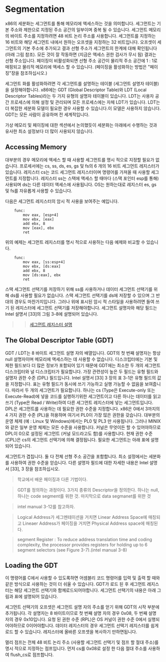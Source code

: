 # Segmentation

x86의 세분화는 세그먼트를 통해 메모리에 액세스하는 것을 의미합니다. 세그먼트는 기본 주소와 제한으로 지정된 주소 공간의 일부이며 중복 될 수 있습니다. 세그먼트 메모리의 바이트 주소를 지정하려면 48 비트 논리 주소를 사용합니다. 세그먼트를 지정하는 16 비트와 해당 세그먼트 내에서 원하는 오프셋을 지정하는 32 비트입니다. 오프셋이 세그먼트의 기본 주소에 추가되고 결과 선형 주소가 세그먼트의 한계에 대해 확인됩니다 (아래 그림 참조). 모든 것이 잘 작동하면 (지금은 액세스 권한 검사가 무시 됨) 결과는 선형 주소입니다. 페이징이 비활성화되면 선형 주소 공간이 물리적 주소 공간에 1 : 1로 매핑되고 물리적 메모리에 액세스 할 수 있습니다. (페이징을 활성화하는 방법은 "페이징"장을 참조하십시오.)

세그먼트 화를 활성화하려면 각 세그먼트를 설명하는 테이블 (세그먼트 설명자 테이블)을 설정해야합니다. x86에는 GDT (Global Descriptor Table)와 LDT (Local Descriptor Tables)라는 두 가지 유형의 설명자 테이블이 있습니다. LDT는 사용자 공간 프로세스에 의해 설정 및 관리되며 모든 프로세스에는 자체 LDT가 있습니다. LDT는 더 복잡한 세분화 모델이 필요한 경우 사용할 수 있습니다.이 모델은 사용하지 않습니다. GDT는 모든 사람이 공유하며 전 세계적입니다.

가상 메모리 및 페이징에 대한 섹션에서 논의했듯이 세분화는 아래에서 수행하는 것과 유사한 최소 설정보다 더 많이 사용되지 않습니다.

## Accessing Memory

대부분의 경우 메모리에 액세스 할 때 사용할 세그먼트를 명시 적으로 지정할 필요가 없습니다. 프로세서에는 cs, ss, ds, es, gs 및 fs의 6 개의 16 비트 세그먼트 레지스터가 있습니다. 레지스터 cs는 코드 세그먼트 레지스터이며 명령어를 가져올 때 사용할 세그먼트를 지정합니다. 레지스터 ss는 스택에 액세스 할 때마다 (스택 포인터 esp를 통해) 사용되며 ds는 다른 데이터 액세스에 사용됩니다. OS는 원하는대로 레지스터 es, gs 및 fs를 자유롭게 사용할 수 있습니다.

다음은 세그먼트 레지스터의 암시 적 사용을 보여주는 예입니다.
```
    func:
        mov eax, [esp+4]
        mov ebx, [eax]
        add ebx, 8
        mov [eax], ebx
        ret
```

위의 예제는 세그먼트 레지스터를 명시 적으로 사용하는 다음 예제와 비교할 수 있습니다.
```
    func:
        mov eax, [ss:esp+4]
        mov ebx, [ds:eax]
        add ebx, 8
        mov [ds:eax], ebx
        ret
```

스택 세그먼트 선택기를 저장하기 위해 ss를 사용하거나 데이터 세그먼트 선택기를 위해 ds를 사용할 필요가 없습니다. 스택 세그먼트 선택기를 ds에 저장할 수 있으며 그 반대의 경우도 마찬가지입니다. 그러나 위에 표시된 암시 적 스타일을 사용하려면 들여 쓰기 된 레지스터에 세그먼트 선택기를 저장해야합니다. 세그먼트 설명자와 해당 필드는 Intel 설명서 [33]의 그림 3-8에 설명되어 있습니다.

>> [세그먼트 레지스터 설명](https://ko.wikipedia.org/wiki/X86_%EB%A9%94%EB%AA%A8%EB%A6%AC_%EB%B6%84%ED%95%A0) 

## The Global Descriptor Table (GDT)

GDT / LDT는 8 바이트 세그먼트 설명 자의 배열입니다. GDT의 첫 번째 설명자는 항상 null 설명자이며 메모리에 액세스하는 데 사용할 수 없습니다. 디스크립터에는 기본 및 제한 필드보다 더 많은 정보가 포함되어 있기 때문에 GDT에는 최소한 두 개의 세그먼트 디스크립터와 널 디스크립터가 필요합니다. 가장 관련성이 높은 두 필드는 유형 필드와 설명자 권한 수준 (DPL) 필드입니다. Intel 설명서 [33] 3 장의 표 3-1은 유형 필드의 값을 지정합니다. 표는 유형 필드가 동시에 쓰기 가능하고 실행 가능할 수 없음을 보여줍니다. 따라서 두 개의 세그먼트가 필요합니다. 하나는 cs (Type은 Execute-only 또는 Execute-Read)에 넣을 코드를 실행하기위한 세그먼트이고 다른 하나는 데이터를 읽고 쓰기 (Type은 Read / Write)하여 다른 세그먼트 레지스터에 넣는 세그먼트입니다. DPL은 세그먼트를 사용하는 데 필요한 권한 수준을 지정합니다. x86은 0에서 3까지의 4 가지 권한 수준 (PL)을 허용하며 여기서 PL0이 가장 많은 권한을 갖습니다. 대부분의 운영 체제 (예 : Linux 및 Windows)에서는 PL0 및 PL3 만 사용됩니다. 그러나 MINIX와 같은 일부 운영 체제는 모든 수준을 사용합니다. 커널은 무엇이든 할 수 있어야하므로 DPL이 0으로 설정된 세그먼트 (커널 모드라고도 함)를 사용합니다. 현재 권한 수준 (CPL)은 cs의 세그먼트 선택기에 의해 결정됩니다. 필요한 세그먼트는 아래 표에 설명되어 있습니다.

세그먼트가 겹칩니다. 둘 다 전체 선형 주소 공간을 포함합니다. 최소 설정에서는 세분화를 사용하여 권한 수준을 얻습니다. 다른 설명자 필드에 대한 자세한 내용은 Intel 설명서 [33], 3 장을 참조하십시오.

> 학교에서 배운 페이징과 다른 기법이다.

> GDT를 정의하는 과정이다. 3가지 종류의 Descriptor을 정의한다. 하나는 null, 하나는 code segment를 위한 것. 마지막으로 data segmanet를 위한 것

> intel manual 3-12를 참고하자.

> Logical Address가 세그멘테이션을 거치면 Linear Address Space에 매칭되고 Lineaer Address가 페이징을 거치면 Physical Address space에 매칭된다.

> segment Register : To reduce address translation time and coding complexity, the processor provides registers for holding up to 6
segment selectors (see Figure 3-7).(intel manual 3-8)

## Loading the GDT

이 명령어를 C에서 사용할 수 있도록하면 어셈블리 코드 명령어를 입력 및 출력 할 때와 같은 방식으로 사용하는 것이 더 쉬울 수 있습니다. GDT가 로드 된 후 세그먼트 레지스터는 해당 세그먼트 선택기와 함께로드되어야합니다. 세그먼트 선택기의 내용은 아래 그림과 표에 설명되어 있습니다.

세그먼트 선택기의 오프셋은 세그먼트 설명 자의 주소를 얻기 위해 GDT의 시작 부분에 추가됩니다. 각 설명자는 8 바이트이므로 첫 번째 설명 자의 경우 0x08, 두 번째 설명 자의 경우 0x10입니다. 요청 된 권한 수준 (RPL)은 OS 커널이 권한 수준 0에서 실행되어야하므로 0이어야합니다. 데이터 레지스터의 경우 세그먼트 선택기 레지스터를 쉽게로드 할 수 있습니다. 레지스터에 올바른 오프셋을 복사하기 만하면됩니다.

멀리 점프는 전체 48 비트 논리 주소 (사용할 세그먼트 선택기 및 점프 할 절대 주소)를 명시 적으로 지정하는 점프입니다. 먼저 cs를 0x08로 설정 한 다음 절대 주소를 사용하여 flush_cs로 점프합니다.